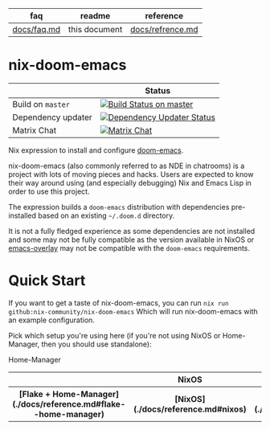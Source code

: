 | faq                     | readme        | reference                          |
|           ---           |      ---      |                ---                 |
| [docs/faq.md](./faq.md) | this document |  [docs/refrence.md](./refrence.md) |







# nix-doom-emacs

|     | Status |
| --- | --- |
| Build on `master` | [![Build Status on master](https://github.com/nix-community/nix-doom-emacs/workflows/Check%20Build/badge.svg?branch=master&event=push)](https://github.com/nix-community/nix-doom-emacs/actions/workflows/check-build.yml?query=branch%3Amaster) |
| Dependency updater | [![Dependency Updater Status](https://github.com/nix-community/nix-doom-emacs/workflows/Update%20Dependencies/badge.svg?branch=master)](https://github.com/nix-community/nix-doom-emacs/actions/workflows/update-dependencies.yml?query=branch%3Amaster) |
| Matrix Chat | [![Matrix Chat](https://img.shields.io/static/v1?label=chat&message=doom-emacs&color=brightgreen&logo=matrix)](https://matrix.to/#/#doom-emacs:nixos.org) |

Nix expression to install and configure
[doom-emacs](https://github.com/doomemacs/doomemacs).

nix-doom-emacs (also commonly referred to as NDE in chatrooms) is a project with lots of moving pieces and hacks. Users are expected to know their way around using (and especially debugging) Nix and Emacs Lisp in order to use this project.

The expression builds a `doom-emacs` distribution with dependencies
pre-installed based on an existing `~/.doom.d` directory.

It is not a fully fledged experience as some dependencies are not installed and
some may not be fully compatible as the version available in NixOS or
[emacs-overlay](https://github.com/nix-community/emacs-overlay) may not be
compatible with the `doom-emacs` requirements.

# Quick Start

If you want to get a taste of nix-doom-emacs, you can run ``nix run github:nix-community/nix-doom-emacs``
Which will run nix-doom-emacs with an example configuration. 

Pick which setup you're using here (if you're not using NixOS or Home-Manager, then you should use standalone):
<table><tr>Home-Manager<th></th><th>NixOS</th><th>Standalone</th></tr><tr><th>[Flake + Home-Manager](./docs/reference.md#flake--home-manager)</th><th>[NixOS](./docs/reference.md#nixos)</th><th>[Standalone](./docs/reference.md#standalone)</th></tr></table>

